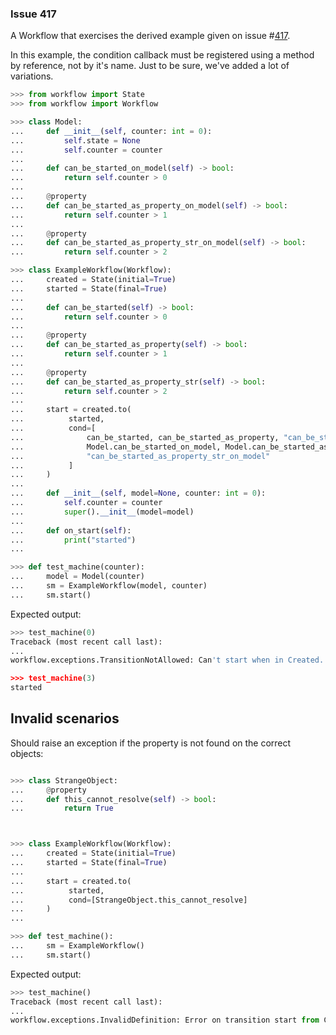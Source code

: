 ### Issue 417

A Workflow that exercises the derived example given on issue
#[417](https://github.com/fgmacedo/python-statemachine/issues/417).

In this example, the condition callback must be registered using a method by reference, not by it's name.
Just to be sure, we've added a lot of variations.

```py
>>> from workflow import State
>>> from workflow import Workflow

>>> class Model:
...     def __init__(self, counter: int = 0):
...         self.state = None
...         self.counter = counter
...
...     def can_be_started_on_model(self) -> bool:
...         return self.counter > 0
...
...     @property
...     def can_be_started_as_property_on_model(self) -> bool:
...         return self.counter > 1
...
...     @property
...     def can_be_started_as_property_str_on_model(self) -> bool:
...         return self.counter > 2

>>> class ExampleWorkflow(Workflow):
...     created = State(initial=True)
...     started = State(final=True)
...
...     def can_be_started(self) -> bool:
...         return self.counter > 0
...
...     @property
...     def can_be_started_as_property(self) -> bool:
...         return self.counter > 1
...
...     @property
...     def can_be_started_as_property_str(self) -> bool:
...         return self.counter > 2
...
...     start = created.to(
...          started,
...          cond=[
...              can_be_started, can_be_started_as_property, "can_be_started_as_property_str",
...              Model.can_be_started_on_model, Model.can_be_started_as_property_on_model,
...              "can_be_started_as_property_str_on_model"
...          ]
...     )
...
...     def __init__(self, model=None, counter: int = 0):
...         self.counter = counter
...         super().__init__(model=model)
...
...     def on_start(self):
...         print("started")
...

>>> def test_machine(counter):
...     model = Model(counter)
...     sm = ExampleWorkflow(model, counter)
...     sm.start()

```

Expected output:

```py
>>> test_machine(0)
Traceback (most recent call last):
...
workflow.exceptions.TransitionNotAllowed: Can't start when in Created.

>>> test_machine(3)
started

```

## Invalid scenarios

Should raise an exception if the property is not found on the correct objects:


```py

>>> class StrangeObject:
...     @property
...     def this_cannot_resolve(self) -> bool:
...         return True



>>> class ExampleWorkflow(Workflow):
...     created = State(initial=True)
...     started = State(final=True)
...
...     start = created.to(
...          started,
...          cond=[StrangeObject.this_cannot_resolve]
...     )
...

>>> def test_machine():
...     sm = ExampleWorkflow()
...     sm.start()

```

Expected output:

```py
>>> test_machine()
Traceback (most recent call last):
...
workflow.exceptions.InvalidDefinition: Error on transition start from Created to Started when resolving callbacks: Did not found name ... from model or workflow
```

